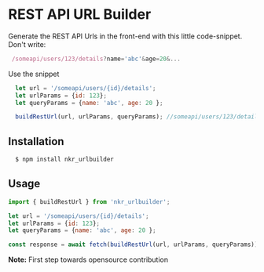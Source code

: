 # REST API URL Builder

Generate the REST API Urls in the front-end with this little code-snippet.
Don't write:
 ```javascript
  /someapi/users/123/details?name='abc'&age=20&...
 ```

 Use the snippet

```javascript
  let url = '/someapi/users/{id}/details';
  let urlParams = {id: 123};
  let queryParams = {name: 'abc', age: 20 };

  buildRestUrl(url, urlParams, queryParams); //someapi/users/123/details?name='abc'&age=20&...
```


## Installation

```javascript
  $ npm install nkr_urlbuilder
```



## Usage

```javascript
import { buildRestUrl } from 'nkr_urlbuilder';

let url = '/someapi/users/{id}/details';
let urlParams = {id: 123};
let queryParams = {name: 'abc', age: 20 };

const response = await fetch(buildRestUrl(url, urlParams, queryParams));
```

**Note:**
First step towards opensource contribution
